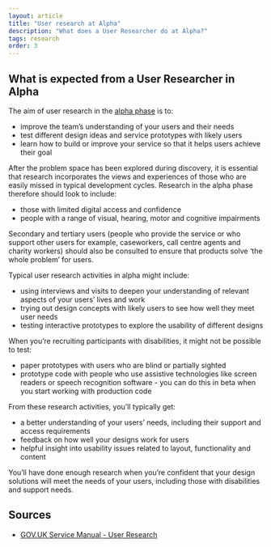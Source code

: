 ```yaml
---
layout: article
title: "User research at Alpha"
description: "What does a User Researcher do at Alpha?"
tags: research
order: 3
---
```


## What is expected from a User Researcher in Alpha

The aim of user research in the [alpha phase](https://www.gov.uk/service-manual/agile-delivery/how-the-alpha-phase-works) is to:

- improve the team’s understanding of your users and their needs
- test different design ideas and service prototypes with likely users
- learn how to build or improve your service so that it helps users achieve their goal

After the problem space has been explored during discovery, it is essential that research incorporates the views and experiences of those who are easily missed in typical development cycles. Research in the alpha phase therefore should look to include:

- those with limited digital access and confidence
- people with a range of visual, hearing, motor and cognitive impairments

Secondary and tertiary users (people who provide the service or who support other users for example, caseworkers, call centre agents and charity workers) should also be consulted to ensure that products solve ‘the whole problem’ for users.

Typical user research activities in alpha might include:

- using interviews and visits to deepen your understanding of relevant aspects of your users’ lives and work
- trying out design concepts with likely users to see how well they meet user needs
- testing interactive prototypes to explore the usability of different designs

When you’re recruiting participants with disabilities, it might not be possible to test:

- paper prototypes with users who are blind or partially sighted
- prototype code with people who use assistive technologies like screen readers or speech recognition software - you can do this in beta when you start working with production code

From these research activities, you’ll typically get:


- a better understanding of your users’ needs, including their support and access requirements
- feedback on how well your designs work for users
- helpful insight into usability issues related to layout, functionality and content

You’ll have done enough research when you’re confident that your design solutions will meet the needs of your users, including those with disabilities and support needs.

## Sources

- [GOV.UK Service Manual - User Research](https://www.gov.uk/service-manual/user-research )